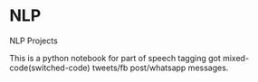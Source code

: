 # NLP
NLP Projects

This is a python notebook for part of speech tagging got mixed-code(switched-code) tweets/fb post/whatsapp messages.
